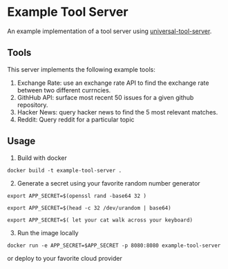 # Example Tool Server

An example implementation of a tool server using [universal-tool-server](https://github.com/langchain-ai/universal-tool-server).

## Tools

This server implements the following example tools:

1. Exchange Rate: use an exchange rate API to find the exchange rate between two different currncies.
2. GithHub API: surface most recent 50 issues for a given github repository.
3. Hacker News: query hacker news to find the 5 most relevant matches.
4. Reddit: Query reddit for a particular topic

## Usage

1. Build with docker

```shell
docker build -t example-tool-server .
```

2. Generate a secret using your favorite random number generator


```shell
export APP_SECRET=$(openssl rand -base64 32 )
```

```shell
export APP_SECRET=$(head -c 32 /dev/urandom | base64)
```

```shell
export APP_SECRET=$( let your cat walk across your keyboard)
```


3. Run the image locally

```shell
docker run -e APP_SECRET=$APP_SECRET -p 8080:8080 example-tool-server
```


or deploy to your favorite cloud provider
